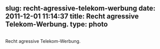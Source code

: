 slug: recht-agressive-telekom-werbung
date: 2011-12-01 11:14:37
title: Recht agressive Telekom-Werbung.
type: photo
---

<a href="http://www.teltarif.de/deutsche-telekom-o2-werbekampagne-netzprobleme-banner/news/44798.html"><img src="{{@asset.url swerner/tumblr/2011-12-01-recht-agressive-telekom-werbung-9392c59796.jpeg}}" alt=""/></a>

Recht agressive Telekom-Werbung.
